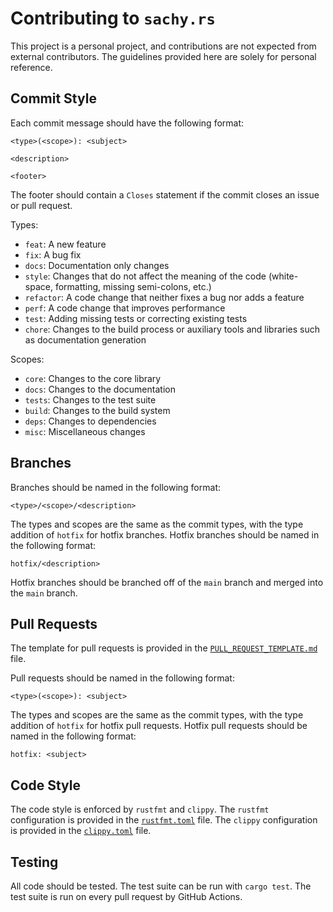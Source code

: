 # Contributing to `sachy.rs`

This project is a personal project, and contributions are not expected from
external contributors. The guidelines provided here are solely for personal
reference.

## Commit Style

Each commit message should have the following format:

```
<type>(<scope>): <subject>

<description>

<footer>
```

The footer should contain a `Closes` statement if the commit closes an issue or
pull request.

Types:
- `feat`: A new feature
- `fix`: A bug fix
- `docs`: Documentation only changes
- `style`: Changes that do not affect the meaning of the code (white-space,
formatting, missing semi-colons, etc.)
- `refactor`: A code change that neither fixes a bug nor adds a feature
- `perf`: A code change that improves performance
- `test`: Adding missing tests or correcting existing tests
- `chore`: Changes to the build process or auxiliary tools and libraries such as
documentation generation

Scopes:
- `core`: Changes to the core library
- `docs`: Changes to the documentation
- `tests`: Changes to the test suite
- `build`: Changes to the build system
- `deps`: Changes to dependencies
- `misc`: Miscellaneous changes

## Branches

Branches should be named in the following format:

```
<type>/<scope>/<description>
```

The types and scopes are the same as the commit types, with the type addition of
`hotfix` for hotfix branches. Hotfix branches should be named in the following
format:

```
hotfix/<description>
```

Hotfix branches should be branched off of the `main` branch and merged into the
`main` branch.

## Pull Requests

The template for pull requests is provided in the
[`PULL_REQUEST_TEMPLATE.md`](PULL_REQUEST_TEMPLATE.md) file.

Pull requests should be named in the following format:

```
<type>(<scope>): <subject>
```

The types and scopes are the same as the commit types, with the type addition of
`hotfix` for hotfix pull requests. Hotfix pull requests should be named in the
following format:

```
hotfix: <subject>
```

## Code Style

The code style is enforced by `rustfmt` and `clippy`. The `rustfmt`
configuration is provided in the [`rustfmt.toml`](rustfmt.toml) file. The
`clippy` configuration is provided in the [`clippy.toml`](clippy.toml) file.

## Testing

All code should be tested. The test suite can be run with `cargo test`. The test
suite is run on every pull request by GitHub Actions.